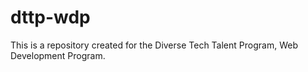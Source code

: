 # dttp-wdp
This is a repository created for the Diverse Tech Talent Program, Web Development Program.
